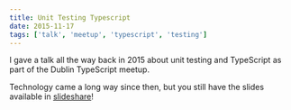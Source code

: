 ```yaml
---
title: Unit Testing Typescript
date: 2015-11-17
tags: ['talk', 'meetup', 'typescript', 'testing']
---
```


I gave a talk all the way back in 2015 about unit testing and TypeScript as part of the Dublin TypeScript meetup.

Technology came a long way since then, but you still have the slides available in [slideshare](https://www.slideshare.net/DanielJimenezGarcia/unit-testing-typescript)!

